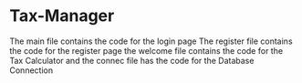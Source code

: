 # Tax-Manager

The main file contains the code for the login page
The register file contains the code for the register page
the welcome file contains the code for the Tax Calculator
and the connec file has the code for the Database Connection 
